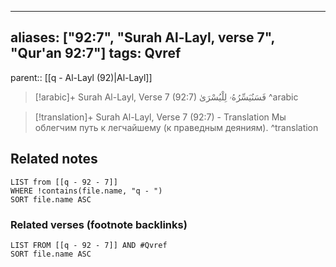 
---
aliases: ["92:7", "Surah Al-Layl, verse 7", "Qur'an 92:7"]
tags: Qvref
---

parent:: [[q - Al-Layl (92)|Al-Layl]]

> [!arabic]+ Surah Al-Layl, Verse 7 (92:7)
> <span class="quran-arabic">فَسَنُيَسِّرُهُۥ لِلْيُسْرَىٰ</span>
^arabic

> [!translation]+ Surah Al-Layl, Verse 7 (92:7) - Translation
> Мы облегчим путь к легчайшему (к праведным деяниям).
^translation



## Related notes
```dataview
LIST from [[q - 92 - 7]]
WHERE !contains(file.name, "q - ")
SORT file.name ASC
```

### Related verses (footnote backlinks)
```dataview
LIST FROM [[q - 92 - 7]] AND #Qvref
SORT file.name ASC
```

